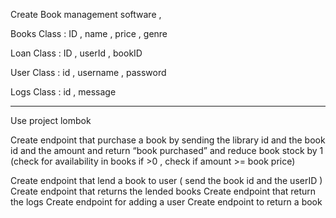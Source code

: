 
Create Book management  software   ,


Books Class :
ID , name , price , genre

Loan Class :
ID , userId  , bookID

User Class :
id , username , password

Logs Class :
id , message


----------

Use project lombok 

Create endpoint that purchase a book by sending the library id and the book id and the amount and return “book purchased” and reduce book stock by 1 (check for availability in books if >0 , check if amount >= book price)

Create endpoint that lend a book to user ( send the book id and the userID ) 
Create endpoint that returns the lended books 
Create endpoint that return the logs
Create endpoint for adding a user 
Create endpoint to return a book
